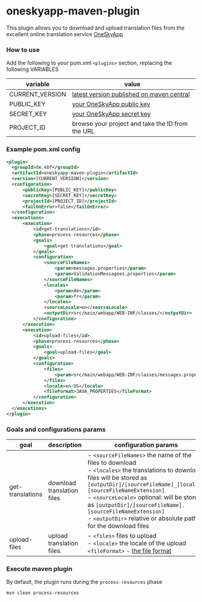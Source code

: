 # oneskyapp-maven-plugin

This plugin allows you to download and upload translation files from the excellent online translation service [OneSkyApp](http://www.oneskyapp.com)

### How to use

Add the following to your pom.xml `<plugins>` section, replacing the following VARIABLES

variable | value
--- | ---
CURRENT_VERSION | [latest version published on maven central](https://search.maven.org/#search%7Cga%7C1%7Ca%3A%22oneskyapp-maven-plugin%22)
PUBLIC_KEY | [your OneSkyApp public key](http://support.oneskyapp.com/support/solutions/articles/89104-how-to-find-your-api)
SECRET_KEY | [your OneSkyApp secret key](http://support.oneskyapp.com/support/solutions/articles/89104-how-to-find-your-api)
PROJECT_ID | browse your project and take the ID from the URL

### Example pom.xml config
```xml
<plugin>
  <groupId>de.ebf</groupId>
  <artifactId>oneskyapp-maven-plugin</artifactId>
  <version>[CURRENT_VERSION]</version>
  <configuration>
      <publicKey>[PUBLIC_KEY]</publicKey>
      <secretKey>[SECRET_KEY]</secretKey>
      <projectId>[PROJECT_ID]</projectId>
      <failOnError>false</failOnError>
  </configuration>
  <executions>
      <execution>
          <id>get-translations</id>
          <phase>process-resources</phase>
          <goals>
              <goal>get-translations</goal>
          </goals>
          <configuration>
              <sourceFileNames>
                  <param>messages.properties</param>  
                  <param>ValidationMessagees.properties</param>  
              </sourceFileNames>
              <locales>
                  <param>de</param>
                  <param>fr</param>
              </locales>
              <sourceLocale>en</sourceLocale>
              <outputDir>src/main/webapp/WEB-INF/classes/</outputDir>
          </configuration>
      </execution>
      <execution>
          <id>upload-files</id>
          <phase>process-resources</phase>
          <goals>
              <goal>upload-files</goal>
          </goals>
          <configuration>
              <files>
                  <param>src/main/webapp/WEB-INF/classes/messages.properties</param> 
              </files>
              <locale>en-US</locale>
              <fileFormat>JAVA_PROPERTIES</fileFormat>
          </configuration>
      </execution>
  </executions>
</plugin>
```

### Goals and configurations params

goal | description | configuration params
--- | --- | ---
get-translations | download translation files | - `<sourceFileNames>` the name of the files to download <br/> - `<locales>` the translations to download. files will be stored as `[outputDir]/[sourceFileName]_[locale].[sourceFileNameExtension]`<br/> - `<sourceLocale>` optional: will be stored as `[outputDir]/[sourceFileName].[sourceFileNameExtension]` <br /> - `<outputDir>` relative or absolute path for the download files
upload-files | upload translation files. | - `<files>` files to upload <br/> - `<locale>` the locale of the upload <br/> `<fileFormat>` - [the file format](https://github.com/onesky/api-documentation-platform/blob/master/reference/format.md)

### Execute maven plugin

By default, the plugin runs during the `process-resources` phase

```mvn clean process-resources```
